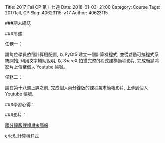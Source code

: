 Title: 2017 Fall CP 第十七週
Date: 2018-01-03- 21:00
Category: Course
Tags: 2017fall, CP
Slug: 40623115-w17
Author: 40623115


###期末網誌

<!-- PELICAN_END_SUMMARY -->

###簡述

任務一：

請每位學員依照計算機配置, 以 PyQt5 建立一個計算機程式, 並從啟動可攜程式系統開始, 利用文字輔助說明, 以 ShareX 拍攝完整的程式建構過程影片, 完成後請將影片上傳至個人 Youtube 帳號。

任務二：

請在第十八週上課之前, 完成個人兩分鐘版的課程期末簡報影片, 上傳到個人 Youtube 帳號。

###學習心得：


###影片：

[兩分鐘版課程期末簡報]()

[eric6_計算機程式]()